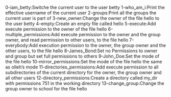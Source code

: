 0-iam_betty:Switche the current user to the user betty
1-who_am_i:Print the effective username of the current user
2-groups:Print all the groups the current user is part of
3-new_owner:Change the owner of the file hello to the user betty
4-empty:Create an empty file called hello
5-execute:Add execute permission to the owner of the file hello
6-multiple_permissions:Add execute permission to the owner and the group owner, and read permission to other users, to the file hello
7-everybody:Add execution permission to the owner, the group owner and the other users, to the file hello
8-James_Bond:Set no Permissions to owner and group but set full permissions to others
9-John_Doe:Set the mode of the file hello
10-mirror_permissions:Set the mode of the file hello the same as olleh’s mode
11-directories_permissions:Add execute permission to all subdirectories of the current directory for the owner, the group owner and all other users
12-directory_permissions:Create a directory called my_dir with permissions 751 in the working directory
13-change_group:Change the group owner to school for the file hello
